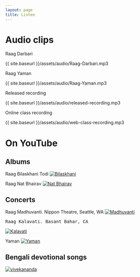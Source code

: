 ```yaml
---
layout: page
title: Listen
---
```

# Audio clips
Raag Darbari
<p>{{ site.baseurl }}/assets/audio/Raag-Darbari.mp3</p>

Raag Yaman
<p>{{ site.baseurl }}/assets/audio/Raag-Yaman.mp3</p>

Released recording
<p>{{ site.baseurl }}/assets/audio/released-recording.mp3</p>

Online class recording
<p>{{ site.baseurl }}/assets/audio/web-class-recording.mp3</p>

# On YouTube
## Albums
Raag Bilaskhani Todi
[![Bilaskhani](https://img.youtube.com/vi/VFym9GNp3so/0.jpg)](https://www.youtube.com/watch?v=VFym9GNp3so "Bilaskhani")

Raag Nat Bhairav
[![Nat Bhairav](https://img.youtube.com/vi/F0Or6qbjulY/0.jpg)](https://www.youtube.com/watch?v=F0Or6qbjulY "Nat Bhairav")

## Concerts
Raag Madhuvanti. Nippon Theatre, Seattle, WA
[![Madhuvanti](https://img.youtube.com/vi/-9XthkEfoig/0.jpg)](https://www.youtube.com/watch?v=-9XthkEfoig "Madhuvanti")

<pre>
Raag Kalavati. Basant Bahar, CA
</pre>
[![Kalavati](https://img.youtube.com/vi/40-hDmWicvQ/0.jpg)](https://www.youtube.com/watch?v=40-hDmWicvQ "Kalavati")

Yaman
[![Yaman](https://img.youtube.com/vi/iFto3svl-kY/0.jpg)](https://www.youtube.com/watch?v=iFto3svl-kY "Yaman")

## Bengali devotional songs 
[![vivekananda](https://img.youtube.com/vi/J-OVHM6goa/0.jpg)](https://www.youtube.com/watch?v=J-OVHM6goa "vivekananda")

